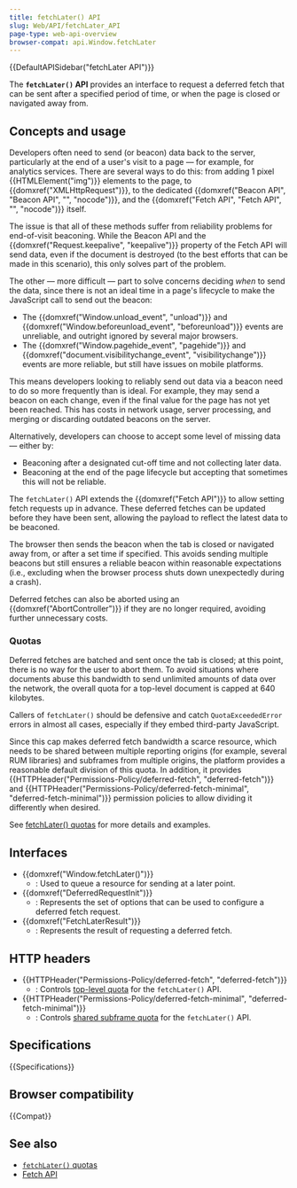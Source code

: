 ```yaml
---
title: fetchLater() API
slug: Web/API/fetchLater_API
page-type: web-api-overview
browser-compat: api.Window.fetchLater
---
```


{{DefaultAPISidebar("fetchLater API")}}

The **`fetchLater()` API** provides an interface to request a deferred fetch that can be sent after a specified period of time, or when the page is closed or navigated away from.

## Concepts and usage

Developers often need to send (or beacon) data back to the server, particularly at the end of a user's visit to a page — for example, for analytics services. There are several ways to do this: from adding 1 pixel {{HTMLElement("img")}} elements to the page, to {{domxref("XMLHttpRequest")}}, to the dedicated {{domxref("Beacon API", "Beacon API", "", "nocode")}}, and the {{domxref("Fetch API", "Fetch API", "", "nocode")}} itself.

The issue is that all of these methods suffer from reliability problems for end-of-visit beaconing. While the Beacon API and the {{domxref("Request.keepalive", "keepalive")}} property of the Fetch API will send data, even if the document is destroyed (to the best efforts that can be made in this scenario), this only solves part of the problem.

The other — more difficult — part to solve concerns deciding _when_ to send the data, since there is not an ideal time in a page's lifecycle to make the JavaScript call to send out the beacon:

- The {{domxref("Window.unload_event", "unload")}} and {{domxref("Window.beforeunload_event", "beforeunload")}} events are unreliable, and outright ignored by several major browsers.
- The {{domxref("Window.pagehide_event", "pagehide")}} and {{domxref("document.visibilitychange_event", "visibilitychange")}} events are more reliable, but still have issues on mobile platforms.

This means developers looking to reliably send out data via a beacon need to do so more frequently than is ideal. For example, they may send a beacon on each change, even if the final value for the page has not yet been reached. This has costs in network usage, server processing, and merging or discarding outdated beacons on the server.

Alternatively, developers can choose to accept some level of missing data — either by:

- Beaconing after a designated cut-off time and not collecting later data.
- Beaconing at the end of the page lifecycle but accepting that sometimes this will not be reliable.

The `fetchLater()` API extends the {{domxref("Fetch API")}} to allow setting fetch requests up in advance. These deferred fetches can be updated before they have been sent, allowing the payload to reflect the latest data to be beaconed.

The browser then sends the beacon when the tab is closed or navigated away from, or after a set time if specified. This avoids sending multiple beacons but still ensures a reliable beacon within reasonable expectations (i.e., excluding when the browser process shuts down unexpectedly during a crash).

Deferred fetches can also be aborted using an {{domxref("AbortController")}} if they are no longer required, avoiding further unnecessary costs.

### Quotas

Deferred fetches are batched and sent once the tab is closed; at this point, there is no way for the user to abort them. To avoid situations where documents abuse this bandwidth to send unlimited amounts of data over the network, the overall quota for a top-level document is capped at 640 kilobytes.

Callers of `fetchLater()` should be defensive and catch `QuotaExceededError` errors in almost all cases, especially if they embed third-party JavaScript.

Since this cap makes deferred fetch bandwidth a scarce resource, which needs to be shared between multiple reporting origins (for example, several RUM libraries) and subframes from multiple origins, the platform provides a reasonable default division of this quota. In addition, it provides {{HTTPHeader("Permissions-Policy/deferred-fetch", "deferred-fetch")}} and {{HTTPHeader("Permissions-Policy/deferred-fetch-minimal", "deferred-fetch-minimal")}} permission policies to allow dividing it differently when desired.

See [fetchLater() quotas](/en-US/docs/Web/API/fetchLater_API/fetchLater_quotas) for more details and examples.

## Interfaces

- {{domxref("Window.fetchLater()")}}
  - : Used to queue a resource for sending at a later point.
- {{domxref("DeferredRequestInit")}}
  - : Represents the set of options that can be used to configure a deferred fetch request.
- {{domxref("FetchLaterResult")}}
  - : Represents the result of requesting a deferred fetch.

## HTTP headers

- {{HTTPHeader("Permissions-Policy/deferred-fetch", "deferred-fetch")}}
  - : Controls [top-level quota](/en-US/docs/Web/API/fetchLater_API/fetchLater_quotas) for the `fetchLater()` API.
- {{HTTPHeader("Permissions-Policy/deferred-fetch-minimal", "deferred-fetch-minimal")}}
  - : Controls [shared subframe quota](/en-US/docs/Web/API/fetchLater_API/fetchLater_quotas) for the `fetchLater()` API.

## Specifications

{{Specifications}}

## Browser compatibility

{{Compat}}

## See also

- [`fetchLater()` quotas](/en-US/docs/Web/API/fetchLater_API/fetchLater_quotas)
- [Fetch API](/en-US/docs/Web/API/Fetch_API)
